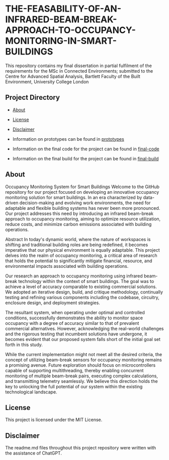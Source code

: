 # THE-FEASABILITY-OF-AN-INFRARED-BEAM-BREAK-APPROACH-TO-OCCUPANCY-MONITORING-IN-SMART-BUILDINGS
This repository contains my final dissertation in partial fulfilment of the requirements for the MSc in Connected Environments; submitted to the Centre for Advanced Spatial Analysis, Bartlett Faculty of the Built Environment, University College London

## Project Directory
- [About](#about)
- [License](#license)
- [Disclaimer](#disclaimer)

- Information on prototypes can be found in [prototypes](https://github.com/andrelbourgeois/ir-beam-break-occupancy-monitor/tree/main/prototypes)
- Information on the final code for the project can be found in [final-code](https://github.com/andrelbourgeois/ir-beam-break-occupancy-monitor/tree/main/final-code)
- Information on the final build for the project can be found in [final-build](https://github.com/andrelbourgeois/ir-beam-break-occupancy-monitor/tree/main/final-build)

## About

Occupancy Monitoring System for Smart Buildings
Welcome to the GitHub repository for our project focused on developing an innovative occupancy monitoring solution for smart buildings. In an era characterized by data-driven decision-making and evolving work environments, the need for adaptable and flexible building systems has never been more pronounced. Our project addresses this need by introducing an infrared beam-break approach to occupancy monitoring, aiming to optimize resource utilization, reduce costs, and minimize carbon emissions associated with building operations.

Abstract
In today's dynamic world, where the nature of workspaces is shifting and traditional building roles are being redefined, it becomes imperative that our physical environment is equally adaptable. This project delves into the realm of occupancy monitoring, a critical area of research that holds the potential to significantly mitigate financial, resource, and environmental impacts associated with building operations.

Our research an approach to occupancy monitoring using infrared beam-break technology within the context of smart buildings. The goal was to achieve a level of accuracy comparable to existing commercial solutions. We adopted an iterative design, build, and critique methodology, continually testing and refining various components including the codebase, circuitry, enclosure design, and deployment strategies.

The resultant system, when operating under optimal and controlled conditions, successfully demonstrates the ability to monitor space occupancy with a degree of accuracy similar to that of prevalent commercial alternatives. However, acknowledging the real-world challenges and the rigorous testing that incumbent solutions have undergone, it becomes evident that our proposed system falls short of the initial goal set forth in this study.

While the current implementation might not meet all the desired criteria, the concept of utilizing beam-break sensors for occupancy monitoring remains a promising avenue. Future exploration should focus on microcontrollers capable of supporting multithreading, thereby enabling concurrent monitoring of multiple beam-break pairs, executing complex calculations, and transmitting telemetry seamlessly. We believe this direction holds the key to unlocking the full potential of our system within the existing technological landscape.

## License
This project is licensed under the MIT License.

## Disclaimer
The readme.md files throughout this project repository were written with the assistance of ChatGPT.
